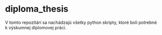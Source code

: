 # diploma_thesis

V tomto repozitári sa nachádzajú všetky python skripty, ktoré boli potrebné k výskumnej diplomovej práci.
